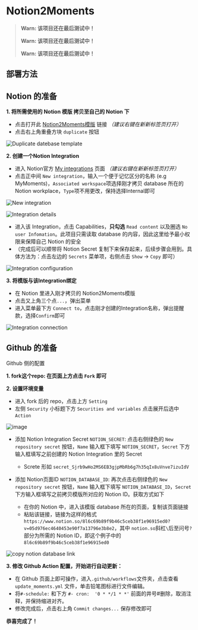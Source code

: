 # Notion2Moments

> **Warn: 该项目还在最后测试中！**
>
> **Warn: 该项目还在最后测试中！**
>
> **Warn: 该项目还在最后测试中！**

## 部署方法

## Notion 的准备

**1. 将所需使用的 Notion 模版 拷贝至自己的 Notion 下**

- 点击打开此 [Notion2Moments模版](https://sticky-cotton-ad9.notion.site/856c69b89f9b46c5aaba8f1e16915ed0?v=05d976ec4040453e90f7a13796b3b8ed&pvs=74) 链接 *（建议右键在新新标签页打开）* 
- 点击右上角重叠方块 `duplicate` 按钮

![Duplicate datebase template](https://github.com/FarseaSH/hugo-theme-moments/assets/86035589/bb2e9eb4-b7f8-4ec9-803d-1709f3798add)

**2. 创建一个Notion Integration**

- 进入 Notion官方 [My integrations](https://www.notion.so/my-integrations) 页面 *（建议右键在新新标签页打开）* 
- 点击正中间 `New integration`，输入一个便于记忆区分的名称 (e.g MyMoments)，`Associated workspace`项选择刚才拷贝 database 所在的 Notion workplace，`Type`项不用更改，保持选择Internal即可

![New integration](https://github.com/FarseaSH/hugo-theme-moments/assets/86035589/f6560ba7-25dd-4bd0-ab12-ff92a478c368)

![Integration details](https://github.com/FarseaSH/hugo-theme-moments/assets/86035589/caf2a87a-012d-4772-ba9f-7bfbb6c15a39)

- 进入该 Integration，点击 Capabilities，**只勾选** `Read content` 以及圈选 `No user Infomation`。此项目只需读取 database 的内容，因此这里给予最小权限来保障自己 Notion 的安全
- （完成后可以顺带将 Notion Secret 复制下来保存起来，后续步骤会用到。具体方法为：点击左边的 `Secrets` 菜单项，右侧点击 `Show` -> `Copy` 即可）

![Integration configuration](https://github.com/FarseaSH/hugo-theme-moments/assets/86035589/6d7c0efb-c7ec-4237-b6e7-db9f9d8a5bd5)

**3. 将模版与该Integration绑定**

- 在 Notion 里进入刚才拷贝的 Notion2Moments模版
- 点击又上角三个点`...`，弹出菜单
- 进入菜单最下方 `Connect to`，点击刚才创建的Integration名称，弹出提醒款，选择`Confirm`即可

![Integration connection](https://github.com/FarseaSH/hugo-theme-moments/assets/86035589/d06501c7-0b36-467d-a115-19311edc1f2a)



## Github 的准备

Github 侧的配置

**1. fork这个repo: 在页面上方点击 `Fork` 即可**

**2. 设置环境变量**
- 进入 fork 后的 repo，点击上方 `Setting`
- 左侧 `Security` 小标题下方 `Securities and variables` 点击展开后选中 `Action`

![image](https://github.com/FarseaSH/hugo-theme-moments/assets/86035589/c829e8e5-582e-4826-9c9f-91a4c20ee837)

- 添加 Notion Integration Secret `NOTION_SECRET`: 点击右侧绿色的 `New repository secret` 按钮，`Name` 输入框下填写 `NOTION_SECRET`，`Secret` 下方输入框填写之前创建的 Notion Integration 里的 Secret 
    - Screte 形如 `secret_Sjrb9wHo2MS6EB3gjpMbRb6g7h35qIx8uVnve7izuIdV`

- 添加 Notion页面ID `NOTION_DATABASE_ID`: 再次点击右侧绿色的 `New repository secret` 按钮，`Name` 输入框下填写 `NOTION_DATABASE_ID`，`Secret` 下方输入框填写之前拷贝模版所对应的 Notion ID。获取方式如下
    - 在你的 Notion 中，进入该模版 database 所在的页面，复制该页面链接
    - 粘贴该链接，链接为这样的格式 `https://www.notion.so/8l6c69b89f9b46c5ceb38f1e96915ed0?v=05d976ec4640453e90f7a13796e3b8e2`，其中 `notion.so`斜杠`\`后至问号`?`部分为所需的 Notion ID，即这个例子中的 `8l6c69b89f9b46c5ceb38f1e96915ed0` 

![copy notion database link](https://github.com/FarseaSH/hugo-theme-moments/assets/86035589/0221e302-e54a-4b70-a996-a560eff971f4)


**3. 修改 Github Action 配置，开始进行自动更新：**

- 在 Github 页面上即可操作，进入`.github/workflows`文件夹，点击查看`update_moments.yml` 文件，单击铅笔图标进行文件编辑。
- 将`#-schedule:` 和下方 `#- cron:  '0 * */1 * *'` 前面的井号#删除，取消注释，并保持缩进对齐。
- 修改完成后，点击右上角 `Commit changes...` 保存修改即可


**恭喜完成了！**

